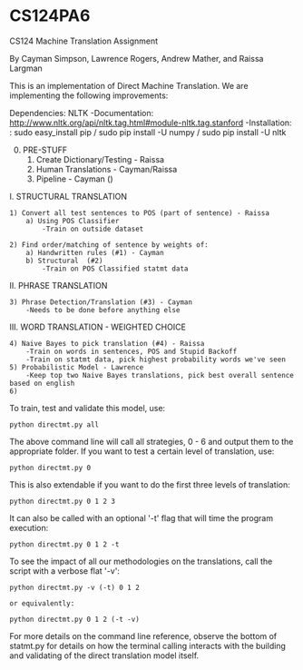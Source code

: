 # CS124PA6
CS124 Machine Translation Assignment

By Cayman Simpson, Lawrence Rogers, Andrew Mather, and Raissa Largman

This is an implementation of Direct Machine Translation. We are implementing the following improvements:

Dependencies:
NLTK
	-Documentation: http://www.nltk.org/api/nltk.tag.html#module-nltk.tag.stanford
	-Installation: : sudo easy_install pip / sudo pip install -U numpy / sudo pip install -U nltk

0. PRE-STUFF
	1) Create Dictionary/Testing - Raissa
	2) Human Translations - Cayman/Raissa
	3) Pipeline - Cayman ()

I. STRUCTURAL TRANSLATION

	1) Convert all test sentences to POS (part of sentence) - Raissa
		a) Using POS Classifier 
			-Train on outside dataset

	2) Find order/matching of sentence by weights of:
		a) Handwritten rules (#1) - Cayman
		b) Structural  (#2)
			-Train on POS Classified statmt data


II. PHRASE TRANSLATION

	3) Phrase Detection/Translation (#3) - Cayman
		-Needs to be done before anything else

III. WORD TRANSLATION - WEIGHTED CHOICE

	4) Naive Bayes to pick translation (#4) - Raissa
		-Train on words in sentences, POS and Stupid Backoff 
		-Train on statmt data, pick highest probability words we've seen
	5) Probabilistic Model - Lawrence
		-Keep top two Naive Bayes translations, pick best overall sentence based on english
	6) 



To train, test and validate this model, use:

	python directmt.py all

The above command line will call all strategies, 0 - 6 and output them to the appropriate folder. If you want to test a certain level of translation, use:

	python directmt.py 0

This is also extendable if you want to do the first three levels of translation:

	python directmt.py 0 1 2 3

It can also be called with an optional '-t' flag that will time the program execution:

	python directmt.py 0 1 2 -t


To see the impact of all our methodologies on the translations, call the script with a verbose flat '-v':

	python directmt.py -v (-t) 0 1 2

	or equivalently:

	python directmt.py 0 1 2 (-t -v)


For more details on the command line reference, observe the bottom of statmt.py for details on how the terminal calling interacts with the building and validating of the direct translation model itself.